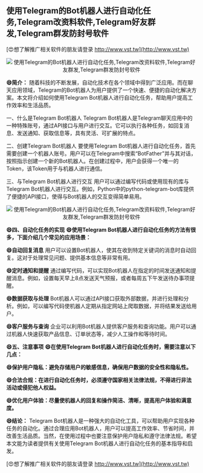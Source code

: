 ## **使用Telegram的Bot机器人进行自动化任务,Telegram改资料软件,Telegram好友群发,Telegram群发防封号软件**

[😍想了解推广相关软件的朋友请登录 http://www.vst.tw](http://www.vst.tw)

 <center><img src="https://vst.tw/MP4/tuiguang/png/3.png" alt="使用Telegram的Bot机器人进行自动化任务,Telegram改资料软件,Telegram好友群发,Telegram群发防封号软件"></center>

**😄简介：**
随着科技的不断发展，自动化技术在各个领域中得到广泛应用。而在聊天应用领域，Telegram的Bot机器人为用户提供了一个快速、便捷的自动化解决方案。本文将介绍如何使用Telegram Bot机器人进行自动化任务，帮助用户提高工作效率和生活品质。

一、什么是Telegram Bot机器人
Telegram Bot机器人是Telegram聊天应用中的一种特殊账号，通过API接口与用户进行交互。它可以执行各种任务，如回复消息、发送通知、获取信息等，具有灵活、可扩展的特点。

二、创建Telegram Bot机器人
要使用Telegram Bot机器人进行自动化任务，首先需要创建一个机器人账号。用户可以在Telegram中搜索“BotFather”并与其对话，按照指示创建一个新的Bot机器人。在创建过程中，用户会获得一个唯一的Token，该Token用于与机器人进行通信。

三、与Telegram Bot机器人进行交互
用户可以通过编写代码或使用现有的库与Telegram Bot机器人进行交互。例如，Python中的python-telegram-bot库提供了便捷的API接口，使得与Bot机器人的交互变得简单易用。

 <center><img src="https://vst.tw/MP4/tuiguang/png/6.png" alt="使用Telegram的Bot机器人进行自动化任务,Telegram改资料软件,Telegram好友群发,Telegram群发防封号软件"></center>

**😄四、自动化任务的实现**
**😄使用Telegram Bot机器人进行自动化任务的方法有很多，下面介绍几个常见的应用场景：**

**😄自动回复消息**
用户可以设置Bot机器人，使其在收到特定关键词的消息时自动回复。这对于处理常见问题、提供基本信息等非常有用。

**😄定时通知和提醒**
通过编写代码，可以实现Bot机器人在指定的时间发送通知和提醒消息。例如，设置每天早上8点发送天气预报，或者每周五下午发送待办事项提醒。

**😄数据获取与处理**
Bot机器人可以通过API接口获取外部数据，并进行处理和分析。例如，可以编写代码使机器人定期从指定网站上爬取数据，并将结果发送给用户。

**😄客户服务与查询**
企业可以利用Bot机器人提供客户服务和查询功能。用户可以通过机器人快速获取产品信息、订单状态等，减少人工操作和等待时间。

**😄五、注意事项**
**😄在使用Telegram Bot机器人进行自动化任务时，需要注意以下几点：**

**😄保护用户隐私：避免存储用户的敏感信息，确保用户数据的安全性和隐私性。**

**😄合法合规：在进行自动化任务时，必须遵守国家相关法律法规，不得进行非法活动或侵犯他人权益。**

**😄优化用户体验：尽量使机器人的回复和操作简洁、清晰，提高用户体验和满意度。**

**😄结论：**
Telegram Bot机器人是一种强大的自动化工具，可以帮助用户实现各种任务的自动化。通过合理应用Bot机器人，用户可以提高工作效率、节省时间，并改善生活品质。当然，在使用过程中也要注意保护用户隐私和遵守法律法规。希望本文能为读者提供有关使用Telegram Bot机器人进行自动化任务的基本指导和启发。

[😍想了解推广相关软件的朋友请登录 http://www.vst.tw](http://www.vst.tw)



